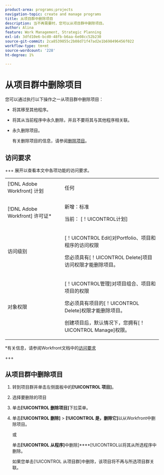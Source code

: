 ```yaml
---
product-area: programs;projects
navigation-topic: create and manage programs
title: 从项目群中删除项目
description: 当不再需要时，您可以从项目群中删除项目。
author: Alina
feature: Work Management, Strategic Planning
exl-id: 3dfd10e6-bcd0-48fb-b6aa-6e08cc52b230
source-git-commit: 2ca8539855c2b08d71f47ad2e1b698496456f022
workflow-type: tm+mt
source-wordcount: '228'
ht-degree: 1%

---
```


# 从项目群中删除项目

您可以通过执行以下操作之一从项目群中删除项目：

* 将其移至其他程序。
* 将其从当前程序中永久删除，并且不要将其与其他程序相关联。
* 永久删除项目。

  有关删除项目的信息，请参阅[删除项目](../../../manage-work/projects/manage-projects/delete-projects.md)。

## 访问要求

+++ 展开以查看本文中各项功能的访问要求。

<table style="table-layout:auto"> 
 <col> 
 <col> 
 <tbody> 
  <tr> 
   <td role="rowheader">[!DNL Adobe Workfront] 计划</td> 
   <td> <p>任何</p> </td> 
  </tr> 
  <tr> 
   <td role="rowheader">[!DNL Adobe Workfront] 许可证*</td> 
   <td><p>新增：标准</p> 
   <p>当前： [！UICONTROL计划] </p> </td> 
  </tr> 
  <tr> 
   <td role="rowheader">访问级别</td> 
   <td> <p>[！UICONTROL Edit]对Portfolio、项目和程序的访问权限</p> <p>您必须具有[！UICONTROL Delete]项目访问权限才能删除项目。</p> </td>
</tr> 
  <tr> 
   <td role="rowheader">对象权限</td> 
   <td> <p>[！UICONTROL管理]对项目组合、项目和项目的权限</p> <p>您必须具有项目的[！UICONTROL Delete]权限才能删除项目。 </p> <p>创建项目后，默认情况下，您拥有[！UICONTROL Manage]权限。</p> </td> 
  </tr> 
 </tbody> 
</table>

*有关信息，请参阅Workfront文档中的[访问要求](/help/quicksilver/administration-and-setup/add-users/access-levels-and-object-permissions/access-level-requirements-in-documentation.md)

+++

## 从项目群中删除项目

1. 转到项目群并单击左侧面板中的&#x200B;**[!UICONTROL 项目]**。

1. 选择要删除的项目
1. 单击&#x200B;**[!UICONTROL 删除项目]**&#x200B;下拉菜单。
1. 单击&#x200B;**[!UICONTROL 删除]** > **[!UICONTROL 是，删除它]**&#x200B;以从Workfront中删除项目。

   或

   单击&#x200B;**[!UICONTROL 从程序]**&#x200B;中删除&#x200B;]****[!UICONTROL &#x200B;以将其从所选程序中删除。

   如果您单击[!UICONTROL 从项目群]中删除，该项目将不再与所选项目群关联。
